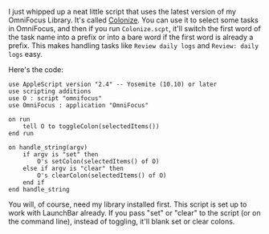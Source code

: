 I just whipped up a neat little script that uses the latest version of my OmniFocus Library. It's called [Colonize](https://github.com/brandonpittman/OmniFocus). You can use it to select some tasks in OmniFocus, and then if you run `Colonize.scpt`, it'll switch the first word of the task name into a prefix or into a bare word if the first word is already a prefix. This makes handling tasks like `Review daily logs` and `Review: daily logs` easy.

Here's the code:

```applescript
use AppleScript version "2.4" -- Yosemite (10.10) or later
use scripting additions
use O : script "omnifocus"
use OmniFocus : application "OmniFocus"

on run
	tell O to toggleColon(selectedItems())
end run

on handle_string(argv)
	if argv is "set" then
		O's setColon(selectedItems() of O)
	else if argv is "clear" then
		O's clearColon(selectedItems() of O)
	end if
end handle_string
```

You will, of course, need my library installed first. This script is set up to work with LaunchBar already. If you pass "set" or "clear" to the script (or on the command line), instead of toggling, it'll blank set or clear colons.
